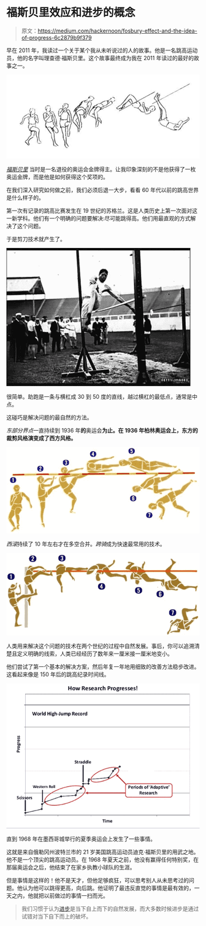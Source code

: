 # 福斯贝里效应和进步的概念

> 原文：<https://medium.com/hackernoon/fosbury-effect-and-the-idea-of-progress-6c2879b9f379>

早在 2011 年，我读过一个关于某个我从未听说过的人的故事。他是一名跳高运动员，他的名字叫理查德·福斯贝里。这个故事最终成为我在 2011 年读过的最好的故事之一。

![](img/5e41b24c1820bbdfba52315fe3a6121d.png)

[*福斯贝里*](https://hackernoon.com/tagged/fosbury) 当时是一名退役的奥运会金牌得主。让我印象深刻的不是他获得了一枚奥运金牌，而是他是如何获得这个奖项的。

在我们深入研究如何做之前，我们必须后退一大步，看看 60 年代以前的跳高世界是什么样子的。

第一次有记录的跳高比赛发生在 19 世纪的苏格兰。这是人类历史上第一次面对这一新学科。他们有一个明确的问题要解决:尽可能跳得高。他们用最直观的方式解决了这个问题。

于是剪刀技术就产生了。

![](img/d2f9aa26fd18e6a9481a4eba8bde3f38.png)

很简单。助跑是一条与横杠成 30 到 50 度的直线，越过横杠的最低点，通常是中点。

这碰巧是解决问题的最自然的方法。

*东部分界点*一直持续到 1936 年**的**奥运会**为止。在 1936 年柏林奥运会上，东方的裁剪风格演变成了西方风格。**

![](img/a2cd309a549d2576ab76b0e492fd1a7b.png)

*西滚*持续了 10 年左右才在多空合并。*跨骑*成为快速最常用的技术。

![](img/81859b35266153f072df56e49db6c592.png)

人类用来解决这个问题的技术在两个世纪的过程中自然发展。事后，你可以追溯清楚且定义明确的线索，人类已经经历了数年来一厘米接一厘米地变小。

他们尝试了第一个基本的解决方案，然后年复一年地用细致的改善方法稳步改进。这看起来像是 150 年后的跳高纪录时间线。

![](img/ccee1b1c9a4c16fe15a1fb7285969bd8.png)

直到 1968 年在墨西哥城举行的夏季奥运会上发生了一些事情。

这就是来自俄勒冈州波特兰市的 21 岁美国跳高运动员迪克·福斯贝里的用武之地。他不是一个顶尖的跳高运动员。在 1968 年夏天之前，他没有赢得任何特别奖，在那届奥运会之后，他结束了在家乡执教小球队的生涯。

但是事情是这样的！他不是天才，但他足够疯狂，可以思考别人从未思考过的问题。他认为他可以跳得更高，向后跳。他证明了最违反直觉的事情是最有效的，一天之内，他就把以前做过的事情一扫而光。

> 我们习惯于认为[进步](https://hackernoon.com/tagged/progress)是当下自上而下的自然发展，而大多数时候进步是通过试错对当下自下而上的破坏。